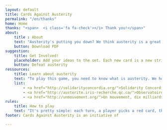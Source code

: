 ```yaml
---
layout: default
title: Cards Against Austerity
permalink: "/en/thanks"
home: Home
thanks: "<span>  <i class='fa fa-check'></i> Thank you!</span>"
about:
    title : About
    text: "Austerity's putting you down? We think austerity is a great opportunity to have some fun. So while the government is cutting in public funds, why don't you also cut something? That is, your own deck of Cards Against Austerity!"
    button: Download PDF
suggestion:
    title: Get Involved!
    placeholder: Add your ideas to the set. Each new card is a new strike at austerity! (yes a strike, not a boycott)
    button: Defeat austerity
ressources:
    title: Learn about austerity
    text: "To play this game, you need to know what is austerity. We hope you do. But if you don't, here are helpful ressources to get started:"
    list:
        - <a href="http://solidarityconcordia.org/">Solidarity Concordia</a>
        - <a href="http://austerite.iris-recherche.qc.ca/">Observatoire des conséquences des mesures d’austérité au Québec</a> (français)
        - <a href="http://unmouvement.org/">Un mouvement, dix milliards de solutions</a> (français)
rules:
    title: How to play
    text: "It's pretty simple: each turn, a player picks a red card, the others answer with their most appropriate white card."
footer: Cards Against Austerity is an initiative of

---
```

